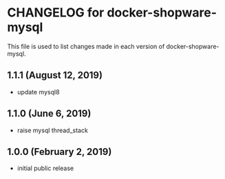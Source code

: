 # CHANGELOG for docker-shopware-mysql

This file is used to list changes made in each version of docker-shopware-mysql.

## 1.1.1 (August 12, 2019)

* update mysql8

## 1.1.0 (June 6, 2019)

* raise mysql thread_stack

## 1.0.0 (February 2, 2019)

* initial public release